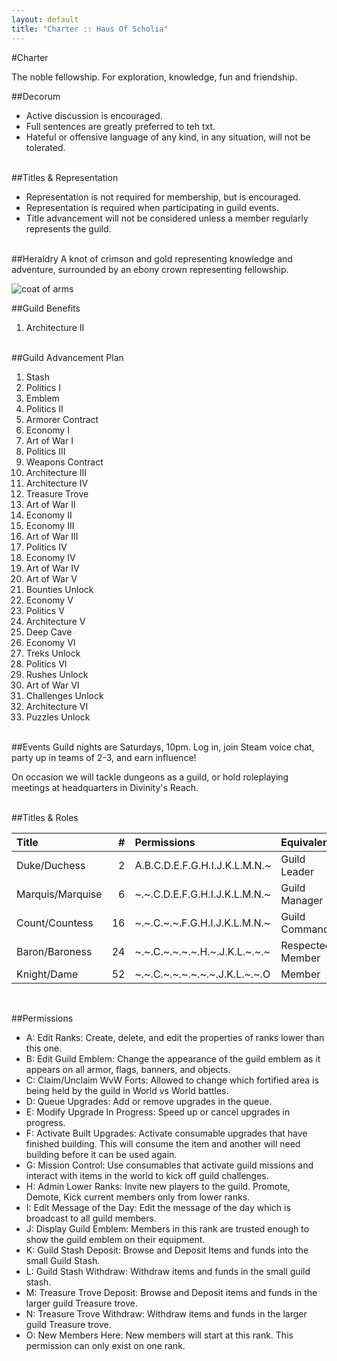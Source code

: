 ```yaml
---
layout: default
title: "Charter :: Haus Of Scholia"
---
```


#Charter

The noble fellowship. For exploration, knowledge, fun and friendship.

##Decorum
* Active discussion is encouraged.
* Full sentences are greatly preferred to teh txt.
* Hateful or offensive language of any kind, in any situation, will not be tolerated.
<br/><br/>

##Titles & Representation
* Representation is not required for membership, but is encouraged.
* Representation is required when participating in guild events.
* Title advancement will not be considered unless a member regularly represents the guild.
<br/><br/>

##Heraldry
A knot of crimson and gold representing knowledge and adventure, surrounded by an ebony crown representing fellowship.

![coat of arms](http://f.cl.ly/items/3k083y411B0U1g0A2I1c/Screen%20Shot%202013-09-23%20at%2011.35.25.png)

##Guild Benefits
1. Architecture II
<br /><br />

##Guild Advancement Plan
1. Stash
1. Politics I
1. Emblem
1. Politics II
1. Armorer Contract
1. Economy I
1. Art of War I
1. Politics III
1. Weapons Contract
1. Architecture III
1. Architecture IV
1. Treasure Trove
1. Art of War II
1. Economy II
1. Economy III
1. Art of War III
1. Politics IV
1. Economy IV
1. Art of War IV
1. Art of War V
1. Bounties Unlock
1. Economy V
1. Politics V
1. Architecture V
1. Deep Cave
1. Economy VI
1. Treks Unlock
1. Politics VI
1. Rushes Unlock
1. Art of War VI
1. Challenges Unlock
1. Architecture VI
1. Puzzles Unlock
<br/><br/>

##Events
Guild nights are Saturdays, 10pm. Log in, join Steam voice chat, party up in teams of 2-3, and earn influence!

On occasion we will tackle dungeons as a guild, or hold roleplaying meetings at headquarters in Divinity's Reach.
<br /><br />

##Titles & Roles

| Title                 | #     | Permissions                      | Equivalent
|:---                   |   ---:|:---                              |:---
| Duke/Duchess          | 2     | A.B.C.D.E.F.G.H.I.J.K.L.M.N.~    | Guild Leader
| Marquis/Marquise      | 6     | ~.~.C.D.E.F.G.H.I.J.K.L.M.N.~    | Guild Manager
| Count/Countess        | 16    | ~.~.C.~.~.F.G.H.I.J.K.L.M.N.~    | Guild Commander
| Baron/Baroness        | 24    | ~.~.C.~.~.~.~.H.~.J.K.L.~.~.~    | Respected Member
| Knight/Dame           | 52    | ~.~.C.~.~.~.~.~.~.J.K.L.~.~.O    | Member
<br/>

##Permissions
- A: Edit Ranks: Create, delete, and edit the properties of ranks lower than this one.
- B: Edit Guild Emblem: Change the appearance of the guild emblem as it appears on all armor, flags, banners, and objects.
- C: Claim/Unclaim WvW Forts: Allowed to change which fortified area is being held by the guild in World vs World battles.
- D: Queue Upgrades: Add or remove upgrades in the queue.
- E: Modify Upgrade In Progress: Speed up or cancel upgrades in progress.
- F: Activate Built Upgrades: Activate consumable upgrades that have finished building. This will consume the item and another will need building before it can be used again.
- G: Mission Control: Use consumables that activate guild missions and interact with items in the world to kick off guild challenges.
- H: Admin Lower Ranks: Invite new players to the guild. Promote, Demote, Kick current members only from lower ranks.
- I: Edit Message of the Day: Edit the message of the day which is broadcast to all guild members.
- J: Display Guild Emblem: Members in this rank are trusted enough to show the guild emblem on their equipment.
- K: Guild Stash Deposit: Browse and Deposit Items and funds into the small Guild Stash.
- L: Guild Stash Withdraw: Withdraw items and funds in the small guild stash.
- M: Treasure Trove Deposit: Browse and Deposit items and funds in the larger guild Treasure trove.
- N: Treasure Trove Withdraw: Withdraw items and funds in the larger guild Treasure trove.
- O: New Members Here: New members will start at this rank. This permission can only exist on one rank.
